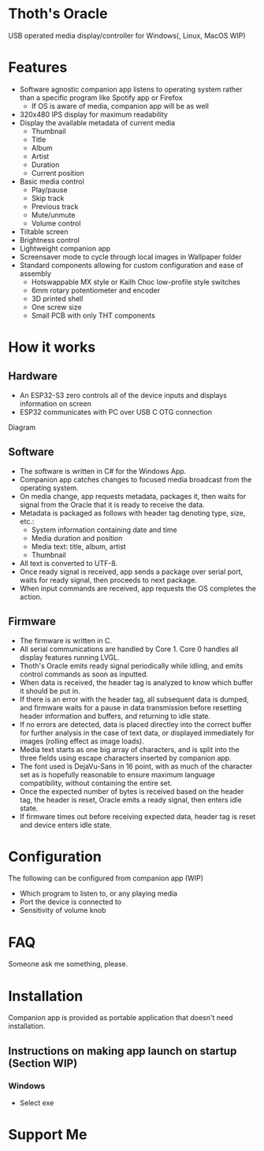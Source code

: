# Thoth's Oracle
USB operated media display/controller for Windows(, Linux, MacOS WIP)

# Features

- Software agnostic companion app listens to operating system rather than a specific program like Spotify app or Firefox
  - If OS is aware of media, companion app will be as well
- 320x480 IPS display for maximum readability
- Display the available metadata of current media
  - Thumbnail
  - Title
  - Album
  - Artist
  - Duration
  - Current position
- Basic media control
  - Play/pause
  - Skip track
  - Previous track
  - Mute/unmute
  - Volume control
- Tiltable screen
- Brightness control
- Lightweight companion app
- Screensaver mode to cycle through local images in Wallpaper folder
- Standard components allowing for custom configuration and ease of assembly
  - Hotswappable MX style or Kailh Choc low-profile style switches
  - 6mm rotary potentiometer and encoder
  - 3D printed shell
  - One screw size
  - Small PCB with only THT components

# How it works

## Hardware

- An ESP32-S3 zero controls all of the device inputs and displays information on screen
- ESP32 communicates with PC over USB C OTG connection

Diagram

## Software

- The software is written in C# for the Windows App.
- Companion app catches changes to focused media broadcast from the operating system.
- On media change, app requests metadata, packages it, then waits for signal from the Oracle that it is ready to receive the data.
- Metadata is packaged as follows with header tag denoting type, size, etc.:
  - System information containing date and time
  - Media duration and position
  - Media text: title, album, artist
  - Thumbnail
- All text is converted to UTF-8.
- Once ready signal is received, app sends a package over serial port, waits for ready signal, then proceeds to next package.
- When input commands are received, app requests the OS completes the action.

## Firmware

- The firmware is written in C.
- All serial communications are handled by Core 1. Core 0 handles all display features running LVGL.
- Thoth's Oracle emits ready signal periodically while idling, and emits control commands as soon as inputted.
- When data is received, the header tag is analyzed to know which buffer it should be put in.
- If there is an error with the header tag, all subsequent data is dumped, and firmware waits for a pause in data transmission before resetting header information and buffers, and returning to idle state.
- If no errors are detected, data is placed directley into the correct buffer for further analysis in the case of text data, or displayed immediately for images (rolling effect as image loads).
- Media text starts as one big array of characters, and is split into the three fields using escape characters inserted by companion app.
- The font used is DejaVu-Sans in 16 point, with as much of the character set as is hopefully reasonable to ensure maximum language compatibility, without containing the entire set.
- Once the expected number of bytes is received based on the header tag, the header is reset, Oracle emits a ready signal, then enters idle state.
- If firmware times out before receiving expected data, header tag is reset and device enters idle state.

# Configuration

 The following can be configured from companion app (WIP)
- Which program to listen to, or any playing media
- Port the device is connected to
- Sensitivity of volume knob

# FAQ

Someone ask me something, please.

# Installation

Companion app is provided as portable application that doesn't need installation.

## Instructions on making app launch on startup (Section WIP)

### Windows
- Select exe

# Support Me
